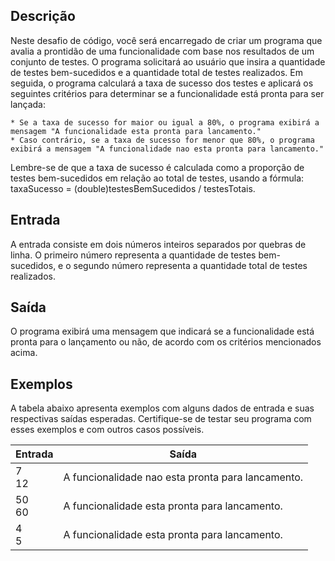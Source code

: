## Descrição
Neste desafio de código, você será encarregado de criar um programa que avalia a prontidão de uma funcionalidade com base nos resultados de um conjunto de testes. O programa solicitará ao usuário que insira a quantidade de testes bem-sucedidos e a quantidade total de testes realizados. Em seguida, o programa calculará a taxa de sucesso dos testes e aplicará os seguintes critérios para determinar se a funcionalidade está pronta para ser lançada:

    * Se a taxa de sucesso for maior ou igual a 80%, o programa exibirá a mensagem "A funcionalidade esta pronta para lancamento."
    * Caso contrário, se a taxa de sucesso for menor que 80%, o programa exibirá a mensagem "A funcionalidade nao esta pronta para lancamento."

Lembre-se de que a taxa de sucesso é calculada como a proporção de testes bem-sucedidos em relação ao total de testes, usando a fórmula: taxaSucesso = (double)testesBemSucedidos / testesTotais.

## Entrada
A entrada consiste em dois números inteiros separados por quebras de linha. O primeiro número representa a quantidade de testes bem-sucedidos, e o segundo número representa a quantidade total de testes realizados.

## Saída
O programa exibirá uma mensagem que indicará se a funcionalidade está pronta para o lançamento ou não, de acordo com os critérios mencionados acima.

## Exemplos
A tabela abaixo apresenta exemplos com alguns dados de entrada e suas respectivas saídas esperadas. Certifique-se de testar seu programa com esses exemplos e com outros casos possíveis.

| Entrada  | Saída  |
|---|---|
| 7 <br> 12  | A funcionalidade nao esta pronta para lancamento.  |
| 50 <br> 60  | A funcionalidade esta pronta para lancamento.  |
| 4 <br> 5    | A funcionalidade esta pronta para lancamento.  |